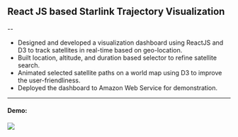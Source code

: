 ## React JS based Starlink Trajectory Visualization 
--

*	Designed and developed a visualization dashboard using ReactJS and D3 to track satellites in real-time based on geo-location.
*	Built location, altitude, and duration based selector to refine satellite search.
*	Animated selected satellite paths on a world map using D3 to improve the user-friendliness.
*	Deployed the dashboard to Amazon Web Service for demonstration. 

---
#### Demo:
<image src="https://github.com/lichever/pictureBedForNormalUse/blob/main/gif/demo1_starlink.gif"/>
